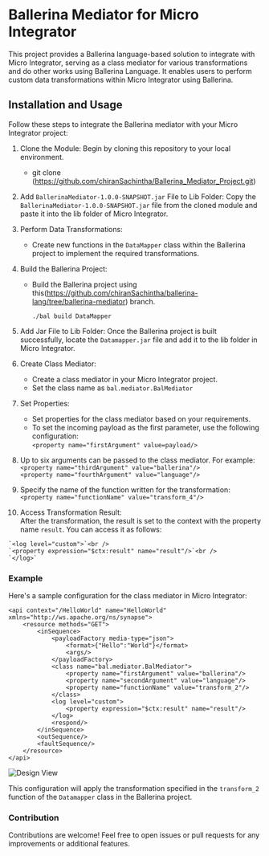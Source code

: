# Ballerina Mediator for Micro Integrator

This project provides a Ballerina language-based solution to integrate with Micro Integrator, serving as a class mediator for various transformations and do other works using Ballerina Language. 
It enables users to perform custom data transformations within Micro Integrator using Ballerina.

## Installation and Usage

Follow these steps to integrate the Ballerina mediator with your Micro Integrator project:

1.  Clone the Module: Begin by cloning this repository to your local environment.

    -  git clone (https://github.com/chiranSachintha/Ballerina_Mediator_Project.git)

2.  Add `BallerinaMediator-1.0.0-SNAPSHOT.jar` File to Lib Folder: Copy the `BallerinaMediator-1.0.0-SNAPSHOT.jar` file from the cloned module and paste it into the lib folder of Micro Integrator.

3.  Perform Data Transformations:

      -  Create new functions in the `DataMapper` class within the Ballerina project to implement the required transformations.

4.  Build the Ballerina Project:

     -  Build the Ballerina project using this(https://github.com/chiranSachintha/ballerina-lang/tree/ballerina-mediator) branch.

        `./bal build DataMapper`

5.  Add Jar File to Lib Folder: Once the Ballerina project is built successfully, locate the `Datamapper.jar` file and add it to the lib folder in Micro Integrator.

6.  Create Class Mediator:
    -  Create a class mediator in your Micro Integrator project.
    -  Set the class name as `bal.mediator.BalMediator`

7.  Set Properties:
    -  Set properties for the class mediator based on your requirements.
    -  To set the incoming payload as the first parameter, use the following configuration:<br />
       `<property name="firstArgument" value=payload/>`

8.  Up to six arguments can be passed to the class mediator. For example:<br />
    `<property name="thirdArgument" value="ballerina"/>`<br />
    `<property name="fourthArgument" value="language"/>`

9.  Specify the name of the function written for the transformation:<br />
    `<property name="functionName" value="transform_4"/>`

10.  Access Transformation Result:<br />
    After the transformation, the result is set to the context with the property name `result`. You can access it as follows:<br />
    
    `<log level="custom">`<br />
    `<property expression="$ctx:result" name="result"/>`<br />
    `</log>`

### Example

Here's a sample configuration for the class mediator in Micro Integrator:
```
<api context="/HelloWorld" name="HelloWorld" xmlns="http://ws.apache.org/ns/synapse">
    <resource methods="GET">
        <inSequence>
            <payloadFactory media-type="json">
                <format>{"Hello":"World"}</format>
                <args/>
            </payloadFactory>
            <class name="bal.mediator.BalMediator">
                <property name="firstArgument" value="ballerina"/>
                <property name="secondArgument" value="language"/>
                <property name="functionName" value="transform_2"/>
            </class>
            <log level="custom">
                <property expression="$ctx:result" name="result"/>
            </log>
            <respond/>
        </inSequence>
        <outSequence/>
        <faultSequence/>
    </resource>
</api>

```
![Design View](https://drive.google.com/file/d/1zgWlqI8SKuVtekOSyBSLIf5a7QitKuJL/view?usp=sharing)

This configuration will apply the transformation specified in the `transform_2` function of the  `Datamapper` class in the Ballerina project.

### Contribution

Contributions are welcome! Feel free to open issues or pull requests for any improvements or additional features.
